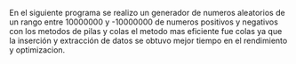 En el siguiente programa se realizo un generador de numeros aleatorios de un rango entre 10000000 y -10000000 de numeros positivos y negativos con los metodos de pilas y colas el metodo mas eficiente fue colas ya que la inserción y extracción de datos se obtuvo mejor tiempo en el rendimiento y optimizacion.
